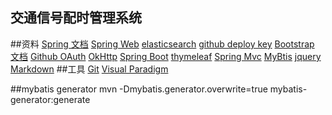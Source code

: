 ## 交通信号配时管理系统
##资料
[Spring 文档](https://spring.io/guides)
[Spring Web](https://spring.io/guides/gs/serving-web-content/)
[elasticsearch](https://elasticsearch.cn/explore)
[github deploy key](https://developer.github.com/v3/guides/managing-deploy-keys/#deploy-keys)
[Bootstrap 文档](https://v3.bootcss.com/getting-started/)
[Github OAuth](https://developer.github.com/apps/building-oauth-apps/creating-an-oauth-app/)
[OkHttp](https://square.github.io/okhttp/)
[Spring Boot](https://docs.spring.io/spring-boot/docs/2.0.0.RC1/reference/htmlsingle/#boot-features-embedded-database-support)
[thymeleaf](https://www.thymeleaf.org/doc/tutorials/3.0/usingthymeleaf.html)
[Spring Mvc](https://docs.spring.io/spring/docs/5.0.3.RELEASE/spring-framework-reference/web.html#mvc-config-interceptors)
[MyBtis](http://www.mybatis.org/generator/)
[jquery](https://api.jquery.com/)
[Markdown](http://editor.md.ipandao.com)
##工具
[Git](https://git-scm.com/download)
[Visual Paradigm](https://www.visual-paradigm.com)

##mybatis generator
mvn -Dmybatis.generator.overwrite=true mybatis-generator:generate